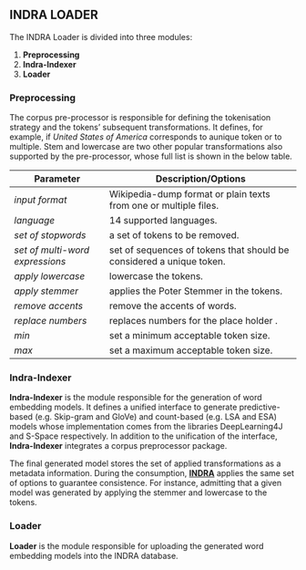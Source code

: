 ## INDRA LOADER
The INDRA Loader is divided into three modules:
1. **Preprocessing**
2. **Indra-Indexer** 
3. **Loader**

###  Preprocessing

The corpus pre-processor is responsible for defining the tokenisation strategy and the tokens’ subsequent transformations. It defines, for example, if *United States of America* corresponds to aunique token or to multiple. Stem and lowercase are two other popular transformations also supported by the pre-processor, whose full list is shown in the below table.

|**Parameter**|**Description/Options**|
|---|---|
|*input format*|Wikipedia-dump format or plain texts from one or multiple files.|
|*language*|14 supported languages.|
|*set of stopwords*|a set of tokens to be removed.|
|*set of multi-word expressions*|set of sequences of tokens that should be considered a unique token.|
|*apply lowercase*|lowercase the tokens.|
|*apply stemmer*|applies the Poter Stemmer in the tokens.|
|*remove accents*|remove the accents of words.|
|*replace numbers*|replaces numbers for the place holder <NUMBER>.|
|*min*|set a minimum acceptable token size.|
|*max*|set a maximum acceptable token size.|

### Indra-Indexer

**Indra-Indexer** is the module responsible for the generation of word embedding models. It defines a unified interface to generate predictive-based (e.g. Skip-gram and GloVe) and count-based (e.g. LSA and ESA) models whose implementation comes from the libraries DeepLearning4J and S-Space respectively.
In addition to the unification of the interface, **Indra-Indexer** integrates a corpus preprocessor package.

The final generated model stores the set of applied transformations as a metadata information. During the consumption, **[INDRA](https://github.com/Lambda-3/Indra)** applies the same set of options to guarantee consistence. For instance, admitting that a given model was generated by applying the stemmer and lowercase to the tokens. 


### Loader

**Loader** is the module responsible for uploading the generated word embedding models into the INDRA database.
